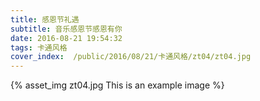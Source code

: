```yaml
---
title: 感恩节礼遇
subtitle: 音乐感恩节感恩有你
date: 2016-08-21 19:54:32
tags: 卡通风格
cover_index:  /public/2016/08/21/卡通风格/zt04/zt04.jpg
---
```



{% asset_img zt04.jpg This is an example image %}
